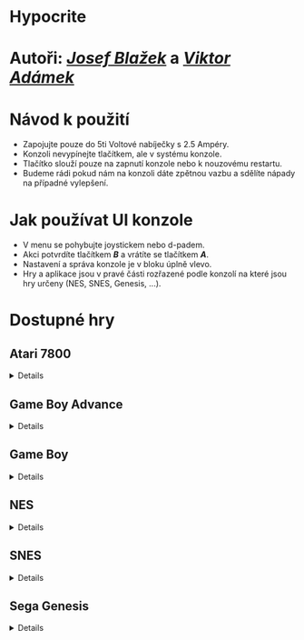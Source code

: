 # Hypocrite

# Autoři: [*Josef Blažek*](mailto:josefblazek004@gymuo.cz?subject=[HypocriteGuide]) a [*Viktor Adámek*](mailto:xadamek@gymuo.cz?subject=[HypocriteGuide])

# Návod k použití

- Zapojujte pouze do 5ti Voltové nabíječky s 2.5 Ampéry.
- Konzoli nevypínejte tlačítkem, ale v systému konzole.
- Tlačítko slouží pouze na zapnutí konzole nebo k nouzovému restartu.
- Budeme rádi pokud nám na konzoli dáte zpětnou vazbu a sdělíte nápady na případné vylepšení.

# Jak používat UI konzole
- V menu se pohybujte joystickem nebo d-padem.
- Akci potvrdíte tlačítkem ***B*** a vrátíte se tlačítkem ***A***.
- Nastavení a správa konzole je v bloku úplně vlevo.
- Hry a aplikace jsou v pravé části rozřazené podle konzolí na které jsou hry určeny (NES, SNES, Genesis, ...).

# Dostupné hry

## Atari 7800

<details>

- Ace of Aces = *simulátor bitev v letadle 1H*
> <img src="https://i.ytimg.com/vi/059zzI6sdxo/hqdefault.jpg" width="40%" height="40%">
- Alian Brigade = *zabij nepřátele 1H*
> <img src="https://www.retrogames.cz/games/1101/A78_01.gif" width="40%" height="40%">
- Asteroids = *znič asteroidy 1H*
> <img src="https://www.retrogames.cz/games/125/A78_02.gif" width="40%" height="40%">
- Baseball = *baseball 1H*
> <img src="http://www.retroplace.com/pics/atari7800/ingames/9741--pete-rose-baseball.png" width="40%" height="40%">
- Basketbrawl = *basketbal 1-2H*
> <img src="https://www.retrogames.cz/games/1370/A78_02.gif" width="40%" height="40%">
- Centipede = *zabij housenku 1-2H*
> <img src="https://www.retrogames.cz/games/137/A78_03.gif" width="40%" height="40%">
- Dig Dug = *zabij všechny příšerky 1-2H*
> <img src="https://www.retrogames.cz/games/012/NES_01.gif" width="40%" height="40%">  
- Dokey Kong Junior = *platformovka 1-2H*
> <img src="https://www.retrogames.cz/games/002/NES_01.gif" width="40%" height="40%"> 
- Galaga = *sestřel nepřátele 1-2H*
> <img src="https://play-lh.googleusercontent.com/6wgqRZPm-mrGSGiScuUfL5qOgSMYHpeA9fLsa4Jah3NYDSUYukDQDAdvoLuDkrz9TMc" width="40%" height="40%"> 
- Ms. Pacman = *pacman 1-2H*
> <img src="https://upload.wikimedia.org/wikipedia/en/thumb/6/6c/Mspacman.png/220px-Mspacman.png" width="40%" height="40%">
- Pole Position = *závodní hra 1H*
> <img src="https://i1.sndcdn.com/artworks-8YnYCB4iazGbr0JZ-ExacBQ-t500x500.jpg" width="40%" height="40%">
  
</details>

## Game Boy Advance

<details>
  
- Doom = *střílečka 1H*
> <img src="https://i.ytimg.com/vi/ME71RF1rCfI/hqdefault.jpg" width="40%" height="40%">
- Doom II = *střílečka 1H*
> <img src="https://i.ytimg.com/vi/zYNo9eApS_o/maxresdefault.jpg" width="40%" height="40%">
- The Legend of Zelda: A Link to the Past & Four swords = *RPG 1H*
> <img src="https://www.retrogames.cz/games/283/SNES_01.gif" width="40%" height="40%">
- The Legend of Zelda: The Minish Cap = *RPG 1H*
> <img src="https://upload.wikimedia.org/wikipedia/en/thumb/b/b8/MinishCap.png/220px-MinishCap.png" width="40%" height="40%">
- Mario & Luigi: Superstar Saga = *RPG 1H*
> <img src="https://upload.wikimedia.org/wikipedia/en/thumb/0/03/MarioAndLuigiSuperstarSagaGBABattle.png/220px-MarioAndLuigiSuperstarSagaGBABattle.png" width="40%" height="40%"> 
- Mario Kart: Super Circuit = *závodní hra 1-2H*
> <img src="http://1.bp.blogspot.com/-2aQPnw
  6uko/Tv66F6-BxqI/AAAAAAAAAms/fr_twzJTSR4/s1600/Mario+Kart+Super+Circuit.jpg" width="40%" height="40%">  
- Pokemon: Emerald Version = *RPG 1H*
> <img src="https://fs-prod-cdn.nintendo-europe.com/media/images/migration/games_7/screenshots/gameboy_advance/pokmon_emerald/pokmon_emerald_8.jpg" width="40%" height="40%"> 
- Pokemon: FireRed Version = *RPG 1H*
> <img src="https://assets.pokemon.com/assets/cms/img/video-games/fireredleafgreen/screenshots/firered_leafgreen_ss1.jpg" width="40%" height="40%">
- Rayman: 10th Anniversary = *platformovka 1H*
> <img src="https://gamefabrique.com/storage/screenshots/ps2/rayman-10th-anniversary-08.png" width="40%" height="40%">
- Super Mario Advance = *platformovka 1H*
> <img src="https://m.media-amazon.com/images/I/51FT1YDAuOL.jpg" width="40%" height="40%">
- Super Mario Advance 2: Super Mario World = *platformovka 1H*
> <img src="https://s.uvlist.net/l/y2006/04/14300.jpg" width="40%" height="40%">
- Super Mario Advance 3: 
  i's Island = *platformovka 1H*
> <img src="https://www.mobygames.com/images/promo/original/1548356150-3554788663.jpg" width="40%" height="40%">
- Super Mario Advance 4: Super Mario Bros 3 = *platformovka 1H*
> <img src="https://upload.wikimedia.org/wikipedia/en/thumb/0/0a/Super_Mario_Advance_4_screenshot.png/220px-Super_Mario_Advance_4_screenshot.png" width="40%" height="40%">
  
</details>

## Game Boy

<details>
  
- Dr. Mario = *zabij viry 1-2H*
> <img src="https://gamefaqs.gamespot.com/a/screen/full/2/3/5/70235.jpg" width="40%" height="40%">
- Final Fantasy Adventure = *RPG 1H*
> <img src="https://i.ytimg.com/vi/di5Vhk3AEUc/hqdefault.jpg" width="40%" height="40%">
- Pokemon: Blue version = *RPG 1H*
> <img src="https://www.retrogames.cz/games/284/GB_01.gif" width="40%" height="40%">
- Pokemon: Red version = *RPG 1H*
> <img src="https://www.retrogames.cz/games/285/GB_00.gif" width="40%" height="40%"> 
- Pokemon: Yellow version = *RPG 1H*
> <img src="https://encrypted-tbn0.gstatic.com/images?q=tbn:ANd9GcSpyq5RDq-jw3k2x2zh8VMemNgOYQhQYFavoiD_SUuSHsLtlwvnvo9MiDScs8h0HsqKG-4&usqp=CAU" width="40%" height="40%">
- Super Mario Land = *platformovka 1H*
> <img src="https://www.retrogames.cz/games/145/GB_01.gif" width="40%" height="40%">
- Super Mario Land 2: 6 Golden Coins = *platformovka 1H*
> <img src="https://www.retrogames.cz/games/146/GB_01.gif" width="40%" height="40%">
- Wario Land: Super Mario Land 3 = *platformovka 1H*
> <img src="https://img.delvenetworks.com/gdX9KjCLT1wmBYosX6fyt0/6BjmXRMDTDYtY3Kbtcd-ds/twm.540x324.jpeg" width="40%" height="40%">
- Wario Land II = *platformovka 1H*
> <img src="https://www.retrogamer.net/wp-content/uploads/2013/10/wario_land_2_gbc_screenshot2.gif" width="40%" height="40%">
  
</details>

## NES

<details>

- Contra = *střílečka 1H*
> <img src="https://www.svetandroida.cz/media/2018/02/NES-hry-Contra.jpg" width="40%" height="40%">
- Kirby's Adventure = *platformovka 1H*
> <img src="https://www.retrogames.cz/games/316/NES_01.gif" width="40%" height="40%">
- Legend of Zelda = *RPG 1H*
> <img src="https://cdn.vox-cdn.com/thumbor/SRhDwS0dV41zu2-WEnxCZ-EjrUw=/1400x1400/filters:format(jpeg)/cdn.vox-cdn.com/uploads/chorus_asset/file/13247741/DpJgQJmU0AAyQFs.jpg" width="40%" height="40%">
- Mega Man 5 = *střílečka 1H*
> <img src="https://emu-russia.net/gdb/nes/Megaman_V_5.png" width="40%" height="40%">
- Metroid = *střílečka 1He*
> <img src="https://www.cdh.cz/galerie/22608-1.jpg" width="40%" height="40%">
- Mike Tyson's Punch-Out!! = *boxovací hra 1H*
> <img src="https://www.everything80spodcast.com/wp-content/uploads/2019/08/mike-tysons-punch-out-tyson-e1507021527866.jpg" width="40%" height="40%">
- Super Mario Bros. = *platformovka 1-2H*
> <img src="https://burzovnisvet.cz/wp-content/uploads/2021/09/super-mario-bros-2.jpg" width="40%" height="40%">
- Super Mario Bros. 2 = *platformovka 1-2H*
> <img src="https://upload.wikimedia.org/wikipedia/en/b/bb/Smb2_comparison.png" width="40%" height="40%">
- Super Mario Bros. 3 = *platformovka 1-2H*
> <img src="https://im.tiscali.cz/games/2021/07/15/1305773-super-mario-bros-3-pc-demo-base_16x9.jpg.1152?1626341373.0" width="40%" height="40%">
- Tetris = *tetris... 1H*
> <img src="https://www.retrogames.cz/games/1030/NES_03.gif" width="40%" height="40%">
- Zelda II - The adventure of Link = *RPG 1H*
> <img src="https://i.ytimg.com/vi/WQuRIrnD2y4/maxresdefault.jpg" width="40%" height="40%">

</details>

## SNES

<details>

- Alien vs Predator = *mlátička 1H*
> <img src="https://i0.wp.com/forgottentreasuresgames.com/wp-content/uploads/2020/12/AVP-SNES-11.gif?fit=350%2C305&ssl=1" width="40%" height="40%">
- Chrono Trigger = *RPG 1H*
> <img src="https://thumbor.forbes.com/thumbor/711x552/https://specials-images.forbesimg.com/imageserve/5e67f54f7d6f2600068f2775/The-teleporter-in-Chrono-Trigger--where-Marle-disappears-/960x0.jpg?fit=scale" width="40%" height="40%">
- Donkey Kong Country = *platformovka 1-2H*
> <img src="https://images.eurogamer.net/2014/usgamer/dkc-spot3.gif/EG11/resize/700x-1/format/jpg/quality/70" width="40%" height="40%">
- EarthBound = *RPG 1H*
> <img src="https://www.retrogames.cz/games/882/SNES_03.gif" width="40%" height="40%">
- Kirby Super Star = *platformovka 1H*
> <img src="https://www.retrogames.cz/games/802/SNES_01.gif" width="40%" height="40%">
- The Legend of Zelda: A Link to the Past = *RPG 1H*
> <img src="https://www.retrogames.cz/games/283/SNES_01.gif" width="40%" height="40%">
- NHL 96 = *hokej 1-2H*
> <img src="https://i.ytimg.com/vi/zHD9nJjWIq0/maxresdefault.jpg" width="40%" height="40%">
- Super Bomberman = *znič bombami nepřítele 1-4H*
> <img src="https://upload.wikimedia.org/wikipedia/en/thumb/b/ba/SNES_Super_Bomberman_%28Battle_Mode%29.png/200px-SNES_Super_Bomberman_%28Battle_Mode%29.png" width="40%" height="40%">
- Super Bomberman 2 = *znič bombami nepřítele 1-4H*
> <img src="https://www.retrogames.cz/games/1365/SNES_01.gif" width="40%" height="40%">
- Super Bomberman 3 = *znič bombami nepřítele 1-4H*
> <img src="https://www.retrogames.cz/games/1426/SNES_01.gif" width="40%" height="40%">
- Super Mario All-Stars = *platformovka 1-2H*
> <img src="https://www.retrogames.cz/games/764/SNES_01.gif" width="40%" height="40%">
- Super Mario Kart = *závodní hra 1-2H*
> <img src="https://i.ytimg.com/vi/AlAmXXNz5ac/hqdefault.jpg" width="40%" height="40%">
- Super Mario RPG: Legend of the Seven stars = *RPG 1H*
> <img src="https://img.delvenetworks.com/gdX9KjCLT1wmBYosX6fyt0/y6xWtauiTyYvr2apjvUgAw/aUL.540x302.jpeg" width="40%" height="40%">
- Super Mario World = *platformovka 1-2H*
> <img src="https://www.retrogames.cz/games/245/SNES_01.gif" width="40%" height="40%">
- Super Mario World 2: Yoshi's Island = *platformovka 1H*
> <img src="https://thehoganreviews.files.wordpress.com/2018/11/yoshis-island-2.jpg?w=994" width="40%" height="40%">
- Super Metroid = *střílečka 1H*
> <img src="https://i.ytimg.com/vi/yB317FOcU0Y/hqdefault.jpg" width="40%" height="40%">
- Super Street Fighter II = *mlátička 1-8H*
> <img src="https://www.retrogames.cz/games/919/SNES_01.gif" width="40%" height="40%">
- Wolfenstein 3-D = *střílečka 1H*
> <img src="https://i.ytimg.com/vi/wRVdtZi0Hgo/hqdefault.jpg" width="40%" height="40%">
  
</details>

## Sega Genesis
<details>
  
- Castlevania: Blood Lines = *mlátička 1H*
> <img src="https://cdn.vox-cdn.com/thumbor/El_3MPWKlY9FRqZwBowhWjJTQVs=/1400x0/filters:no_upscale()/cdn.vox-cdn.com/uploads/chorus_asset/file/10445583/bloodlines1.png" width="40%" height="40%">
- Contra: Hard Corps = *střílečka 1-2H*
> <img src="https://www.retrogames.cz/games/681/Genesis_03.gif" width="40%" height="40%">
- Golden Axe = *mlátička 1-2H*
> <img src="https://www.bestoldgames.net/img/games/golden-axe/golden-axe-05.gif" width="40%" height="40%">
- Michael Jackson's Moonwalker = *mlátička 1-2H*
> <img src="https://i.ytimg.com/vi/-N68qvYFpTA/hqdefault.jpg" width="40%" height="40%">
- Mortal Kombat = *mlátička 1-2H*
> <img src="https://www.retrogames.cz/games/229/Genesis_02.gif" width="40%" height="40%">
- Mortal Kombat II = *mlátička 1-2H*
> <img src="https://www.retrogames.cz/games/229/Genesis_02.gif" width="40%" height="40%">
- Shining Force II = *RPG 1H*
> <img src="https://www.retrogamer.net/wp-content/uploads/2013/10/shiningforce2.jpg" width="40%" height="40%">  
- Shinobi II: Return of the Ninja Master = *mlátička 1H*
> <img src="https://www.gamespot.com/a/uploads/original/gamespot/images/2007/275/reviews/829027-941717_20071003_001.jpg" width="40%" height="40%">
- Sonic & Knuckles = *platformovka 1H*
> <img src="https://classicreload.com/sites/default/files/genesis-sonic-knuckles-sonic2-screenshot.png" width="40%" height="40%">
- Sonic the Hedgehog = *platformovka 1H*
> <img src="https://www.gamespot.com/a/uploads/original/gamespot/images/2006/323/reviews/766781-934134_20061120_002.jpg" width="40%" height="40%">
- Sonic the Hedgehog 2 = *platformovka 1-2H*
> <img src="https://cdn.cloudflare.steamstatic.com/steam/apps/71163/ss_38ed63413c016589dba60eee5ff52b9da36f24ce.1920x1080.jpg?t=1603130365" width="40%" height="40%">
- Sonic the Hedgehog 3 = *platformovka 1-2H*
> <img src="https://www.retrogames.cz/games/350/Genesis_01.gif" width="40%" height="40%">
- Street of Rage 2 = *mlátička 1-2H*
> <img src="https://www.retrogames.cz/games/790/Genesis_01.gif" width="40%" height="40%">
- Teenage Mutant Ninja Turtles: The Hyperstone Heist = *mlátička 1-2H*
> <img src="https://www.cdh.cz/galerie/29777-3.jpg" width="40%" height="40%">
- Ultimate Mortal Kombat 3 = *mlátička 1-8H*
> <img src="https://www.retrogames.cz/games/604/Genesis_01.gif" width="40%" height="40%">
  
</details>

